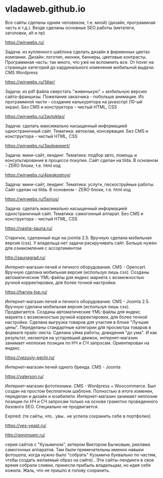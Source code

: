 # vladaweb.github.io
<p>Все сайты сделаны одним человеком, т.е. мной) (дизайн, программная часть и т.д.). Везде сделаны основные SEO работы (метатеги, заголовки, alt и пр)</p>

<p><a href="https://winwebs.ru/" target="_blank">https://winwebs.ru/</a></p>
<p>Задача: из купленного шаблона сделать дизайн в фирменных цветах компании. Дизайн: логотип, иконки, баннеры, цветовые контрасты. Программная часть: так много, что уже не вспомнить все. От hover на страницах категорий до кардинального изменения мобильной выдачи. CMS Wordpress</p>

<p><a href="https://winwebs.ru/1djar/" target="_blank">https://winwebs.ru/1djar/</a></p>
<p>Задача: из pdf файла сверстать "живенькую" + мобильную версию сайта-франшизы. Пожелания заказчика - побольше анимации. Из программной части - создание калькурятора на javascript (10-ый экран). Без CMS и конструктора - чистый HTML, CSS</p>

<p><a href="https://winwebs.ru/2avtoklav/" target="_blank">https://winwebs.ru/2avtoklav/</a></p>
<p>Задача: сделать максимально насыщенный информацией одностраничный сайт. Тематика: автоклав, консервация. Без CMS и конструктора - чистый HTML, CSS</p>

<p><a href="https://winwebs.ru/3autoexpert/" target="_blank">https://winwebs.ru/3autoexpert/</a></p>
<p>Задача: мини-сайт, лендинг. Тематика: подбор авто, помощь и консультирование в процессе покупке. Сайт сделан на tilda. В основном - ZERO блоки, т.е. html код</p>

<p><a href="https://winwebs.ru/4peskostruy/" target="_blank">https://winwebs.ru/4peskostruy/</a></p>
<p>Задача: мини-сайт, лендинг. Тематика: услуги, пескоструйные работы. Сайт сделан на tilda. В основном - ZERO блоки, т.е. html код</p>

<p><a href="https://winwebs.ru/5sirius/" target="_blank">https://winwebs.ru/5sirius/</a></p>
<p>Задача: сделать максимально насыщенный информацией одностраничный сайт. Тематика: самогонный аппарат. Без CMS и конструктора - чистый HTML, CSS</p>

<p><a href="https://vasha-sauna.ru/" target="_blank">https://vasha-sauna.ru/</a></p>
<p>Старичок, сделанный еще на joomla 2.5. Вручную сделана мобильная версия (css). У владельца нет задачи раскручивать сайт. Больше нужен для ознакомления с ассортиментом</p>

<p><a href="https://saunagrad.ru/" target="_blank">http://saunagrad.ru/</a></p>
<p>Интернет-магазин печей и печного оборудования. CMS - Opencart. Вручную сделана мобильная версия (используя лишь css). Созданы автоматические YML-файлы для яндекс маркета с возможностью ручной корректировки, для более точной настройки.</p>

<p><a href="https://harvia-top.ru/" target="_blank">https://harvia-top.ru/</a></p>
<p>Интернет-магазин печей и печного оборудования. CMS - Joomla 2.5. Вручную сделана мобильная версия (используя лишь css). Продвигается. Созданы автоматические YML-файлы для яндекс маркета с возможностью ручной корректировки, для более точной настройки. Сделана выгрузка товаров для участия в блоке "Лучшие цены". Переделаны стандартные категории для просмотра товаров в формате прайс-листа. Сделана уйма работы, доведения "до ума". И как результат, несмотря на устаревший движок, интернет-магазин занимает неплохие позиции по НЧ и СЧ запросам. Ориентирован на яндекс. </p>

<p><a href="https://vezuviy-pechi.ru/" target="_blank">https://vezuviy-pechi.ru/</a></p>
<p>Интернет-магазин печей одного бренда. CMS - Joomla</p>

<p><a href="https://valerson.ru/" target="_blank">https://valerson.ru/</a></p>
<p>Интернет-магазин фототехники. CMS - Wordpress + Woocommerce. Был создан на простом бесплатном шаблоне. Полностью в итоге изменен, переделан и дизайн и юзабилити. Интернет-магазин занимает неплохие позиции по НЧ и СЧ запросам только на основе грамотно проведенного базового SEO. Специально не продвигается.</p>

Expired: (те сайты, что.. увы.. не успела сохранить себе в портфолио)
<p><a href="https://yes-yeast.ru/" target="_blank">https://yes-yeast.ru/</a></p>
<p><a href="https://gonimsem.ru/" target="_blank">http://gonimsem.ru/</a></p>
<p>серия сайтов с "Кузьмичом", актером Виктором Бычковым, реклама самогонных аппаратов. Там были примечательны именно навыки фотошопа, когда нужно было "собрать" Кузьмича буквально по частям, чтобы создать желаемый образ на сайте)..
Эти сайты-лендинги в свое время собрали сливки, принесли прибыль владельцам, но идея себя изжила. 
Жаль, что не пришло в голову сохранить.</p>

